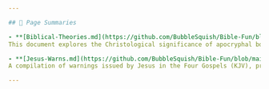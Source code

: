 ```yaml
---

## 📄 Page Summaries

- **[Biblical-Theories.md](https://github.com/BubbleSquish/Bible-Fun/blob/main/Biblical-Theories.md)**  
This document explores the Christological significance of apocryphal books removed from the 1611 King James BibleIt presents theories on how texts like 1 Esdras and 2 Esdras foreshadow Christ's role and mission, highlighting themes such as the supremacy of truth and apocalyptic visions

- **[Jesus-Warns.md](https://github.com/BubbleSquish/Bible-Fun/blob/main/Jesus-Warns.md)**  
A compilation of warnings issued by Jesus in the Four Gospels (KJV), providing context and explanations for each Topics include cautions against false prophets and the importance of true discipleship, emphasizing the need for vigilance and discernment in spiritual matters

---
```

